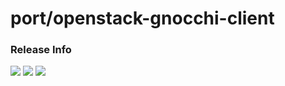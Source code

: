 # port/openstack-gnocchi-client

### Release Info
[![](https://images.microbadger.com/badges/version/port/openstack-gnocchi-client.svg)](http://microbadger.com/images/port/openstack-gnocchi-client "Image info @ microbadger.com")
[![](https://images.microbadger.com/badges/image/port/openstack-gnocchi-client.svg)](http://microbadger.com/images/port/openstack-gnocchi-client "Image info @ microbadger.com")
[![](https://images.microbadger.com/badges/commit/port/openstack-gnocchi-client.svg)](http://microbadger.com/images/port/openstack-gnocchi-client "Image info @ microbadger.com")
